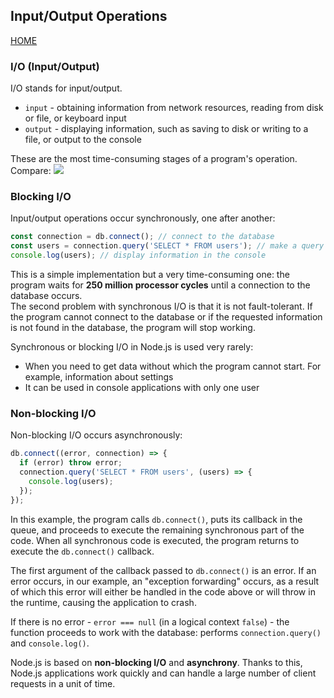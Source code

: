 ## Input/Output Operations

[HOME](../README.md)

### I/O (Input/Output)

I/O stands for input/output.

- `input` - obtaining information from network resources, reading from disk or file, or keyboard input
- `output` - displaying information, such as saving to disk or writing to a file, or output to the console

These are the most time-consuming stages of a program's operation. Compare:
![](../node/images/io.png)

### Blocking I/O

Input/output operations occur synchronously, one after another:

```js
const connection = db.connect(); // connect to the database
const users = connection.query('SELECT * FROM users'); // make a query
console.log(users); // display information in the console
```

This is a simple implementation but a very time-consuming one: the program waits for **250 million processor cycles** until a connection to the database occurs.  
The second problem with synchronous I/O is that it is not fault-tolerant. If the program cannot connect to the database or if the requested information is not found in the database, the program will stop working.

Synchronous or blocking I/O in Node.js is used very rarely:

- When you need to get data without which the program cannot start. For example, information about settings
- It can be used in console applications with only one user

### Non-blocking I/O

Non-blocking I/O occurs asynchronously:

```js
db.connect((error, connection) => {
  if (error) throw error;
  connection.query('SELECT * FROM users', (users) => {
    console.log(users);
  });
});
```

In this example, the program calls `db.connect()`, puts its callback in the queue, and proceeds to execute the remaining synchronous part of the code. When all synchronous code is executed, the program returns to execute the `db.connect()` callback.

The first argument of the callback passed to `db.connect()` is an error. If an error occurs, in our example, an "exception forwarding" occurs, as a result of which this error will either be handled in the code above or will throw in the runtime, causing the application to crash.

If there is no error - `error === null` (in a logical context `false`) - the function proceeds to work with the database: performs `connection.query()` and `console.log()`.

Node.js is based on **non-blocking I/O** and **asynchrony**. Thanks to this, Node.js applications work quickly and can handle a large number of client requests in a unit of time.
